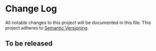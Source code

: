 # Change Log

All notable changes to this project will be documented in this file.
This project adheres to [Semantic Versioning](http://semver.org/).

## To be released

